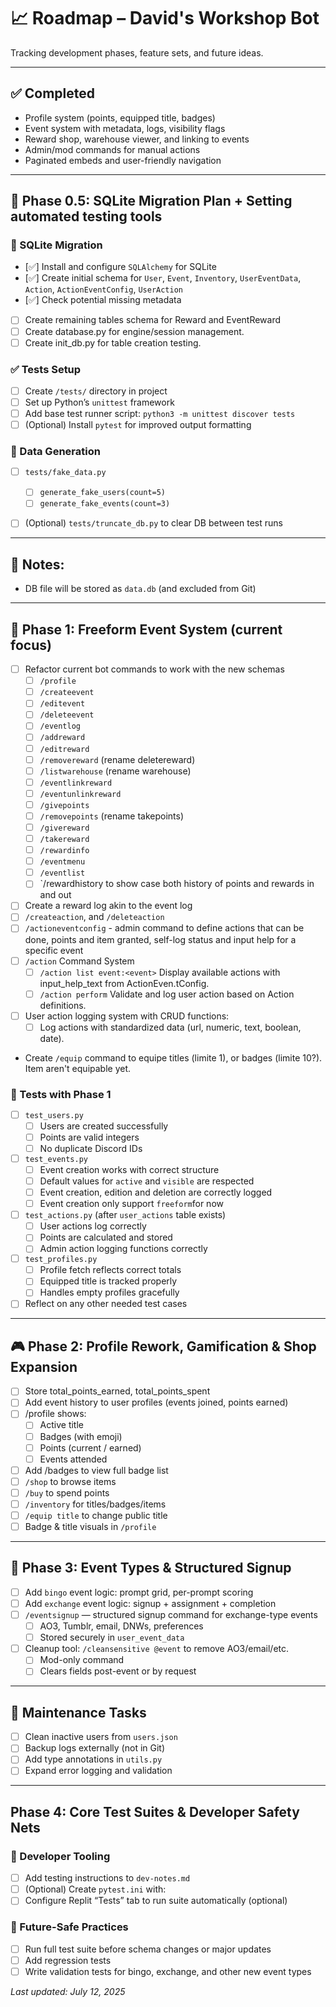 # 📈 Roadmap – David's Workshop Bot

Tracking development phases, feature sets, and future ideas.

---

## ✅ Completed

- Profile system (points, equipped title, badges)
- Event system with metadata, logs, visibility flags
- Reward shop, warehouse viewer, and linking to events
- Admin/mod commands for manual actions
- Paginated embeds and user-friendly navigation

---

## 🧩 Phase 0.5: SQLite Migration Plan + Setting automated testing tools

### 🧪 SQLite Migration

- [✅️] Install and configure `SQLAlchemy` for SQLite
- [✅️] Create initial schema for `User`, `Event`, `Inventory`, `UserEventData`, `Action`, `ActionEventConfig`, `UserAction`
- [✅️] Check potential missing metadata 
- [ ] Create remaining tables schema for Reward and EventReward
- [ ] Create database.py for engine/session management.
- [ ] Create init_db.py for table creation testing.
	 
### ✅ Tests Setup

- [ ] Create `/tests/` directory in project
- [ ] Set up Python’s `unittest` framework
- [ ] Add base test runner script: `python3 -m unittest discover tests`
- [ ] (Optional) Install `pytest` for improved output formatting

### 🧹 Data Generation

- [ ] `tests/fake_data.py`
    - [ ] `generate_fake_users(count=5)`
    - [ ] `generate_fake_events(count=3)`
- [ ] (Optional) `tests/truncate_db.py` to clear DB between test runs


---

## 🧠 Notes:
- DB file will be stored as `data.db` (and excluded from Git)

---

## 🚧 Phase 1: Freeform Event System (current focus)

- [ ] Refactor current bot commands to work with the new schemas
    - [ ] `/profile`	
    - [ ] `/createevent`
    - [ ] `/editevent`
    - [ ] `/deleteevent`
    - [ ] `/eventlog`
    - [ ] `/addreward`
    - [ ] `/editreward`
    - [ ] `/removereward` (rename deletereward)
    - [ ] `/listwarehouse` (rename warehouse)
    - [ ] `/eventlinkreward`
    - [ ] `/eventunlinkreward`
    - [ ] `/givepoints`
    - [ ] `/removepoints` (rename takepoints)
    - [ ] `/givereward`
    - [ ] `/takereward`
    - [ ] `/rewardinfo`
	- [ ] `/eventmenu`
	- [ ] `/eventlist`
	- [ ] `/rewardhistory to show case both history of points and rewards in and out
- [ ] Create a reward log akin to the event log
- [ ] `/createaction`, and `/deleteaction` 
- [ ] `/actioneventconfig` - admin command to define actions that can be done, points and item granted, self-log status and input help for a specific event
- [ ] `/action` Command System
	- [ ] `/action list event:<event>` Display available actions with input_help_text from ActionEven.tConfig.
	- [ ] `/action perform` Validate and log user action based on Action definitions.
- [ ] User action logging system with CRUD functions:
	- [ ] Log actions with standardized data (url, numeric, text, boolean, date).
- Create `/equip` command to equipe titles (limite 1), or badges (limite 10?). Item aren't equipable yet.


### 🧪 Tests with Phase 1

- [ ] `test_users.py`
    - [ ] Users are created successfully
    - [ ] Points are valid integers
    - [ ] No duplicate Discord IDs

- [ ] `test_events.py`
    - [ ] Event creation works with correct structure
    - [ ] Default values for `active` and `visible` are respected
    - [ ] Event creation, edition and deletion are correctly logged
	- [ ] Event creation only support `freeform`for now
	
- [ ] `test_actions.py` (after `user_actions` table exists)
    - [ ] User actions log correctly
    - [ ] Points are calculated and stored
    - [ ] Admin action logging functions correctly

- [ ] `test_profiles.py`
    - [ ] Profile fetch reflects correct totals
    - [ ] Equipped title is tracked properly
    - [ ] Handles empty profiles gracefully

- [ ] Reflect on any other needed test cases

---

## 🎮 Phase 2: Profile Rework, Gamification & Shop Expansion

- [ ] Store total_points_earned, total_points_spent
- [ ] Add event history to user profiles (events joined, points earned)
- [ ] /profile shows:
  - [ ] Active title
  - [ ] Badges (with emoji)
  - [ ] Points (current / earned)
  - [ ] Events attended
- [ ] Add /badges to view full badge list
- [ ] `/shop` to browse items
- [ ] `/buy` to spend points
- [ ] `/inventory` for titles/badges/items
- [ ] `/equip title` to change public title
- [ ] Badge & title visuals in `/profile`

---

## 🎄 Phase 3: Event Types & Structured Signup

- [ ] Add `bingo` event logic: prompt grid, per-prompt scoring
- [ ] Add `exchange` event logic: signup + assignment + completion
- [ ] `/eventsignup` — structured signup command for exchange-type events
    - [ ] AO3, Tumblr, email, DNWs, preferences
    - [ ] Stored securely in `user_event_data`
- [ ] Cleanup tool: `/cleansensitive @event` to remove AO3/email/etc.
    - [ ] Mod-only command
    - [ ] Clears fields post-event or by request

---

## 🧼 Maintenance Tasks

- [ ] Clean inactive users from `users.json`
- [ ] Backup logs externally (not in Git)
- [ ] Add type annotations in `utils.py`
- [ ] Expand error logging and validation

---

## Phase 4: Core Test Suites & Developer Safety Nets

### 🔧 Developer Tooling

- [ ] Add testing instructions to `dev-notes.md`
- [ ] (Optional) Create `pytest.ini` with:
- [ ] Configure Replit “Tests” tab to run suite automatically (optional)

### 🧘 Future-Safe Practices

- [ ] Run full test suite before schema changes or major updates
- [ ] Add regression tests
- [ ] Write validation tests for bingo, exchange, and other new event types

_Last updated: July 12, 2025_
